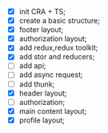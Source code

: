 - [x] init CRA + TS;
- [x] create a basic structure;
- [x] footer layout;
- [x] authorization layout;
- [x] add redux,redux toolkit;
- [x] add stor and reducers;
- [ ] add api;
- [ ] add async request;
- [ ] add thunk;
- [x] header layout;
- [ ] authorization;
- [x] main content layout;
- [x] profile layout;